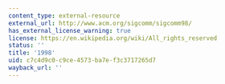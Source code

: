 ```yaml
---
content_type: external-resource
external_url: http://www.acm.org/sigcomm/sigcomm98/
has_external_license_warning: true
license: https://en.wikipedia.org/wiki/All_rights_reserved
status: ''
title: '1998'
uid: c7c4d9c0-c9ce-4573-ba7e-f3c3717265d7
wayback_url: ''
---
```

